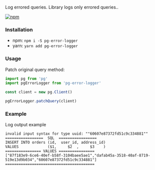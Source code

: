 Log errored queries.
Library logs only errored queries..

[![npm](https://img.shields.io/npm/v/pg-error-logger)](https://www.npmjs.com/package/pg-error-logger)

### Installation

- npm: `npm i -S pg-error-logger`
- yarn: `yarn add pg-error-logger`

### Usage

Patch original query method:
```typescript
import pg from 'pg'
import pgErrorLogger from 'pg-error-logger'

const client = new pg.Client()

pgErrorLogger.patchQuery(client)
```


### Example

Log output example

```log
invalid input syntax for type uuid: ""60607e87372fd51c9c334881""
=================  SQL  =================
INSERT INTO orders (id,  user_id, address_id)
VALUES             ($1,     $2  ,     $3    )
================ VALUES ================
["87f183e9-6ce6-40ef-b58f-3104baee5ae1","dafab45a-3518-40af-8719-519e13d9b034","60607e87372fd51c9c334881"]
========================================
```
